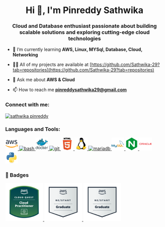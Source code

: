 <h1 align="center">Hi 👋, I'm Pinreddy Sathwika</h1>
<h3 align="center">Cloud and Database enthusiast passionate about building scalable solutions and exploring cutting-edge cloud technologies</h3>

- 🌱 I’m currently learning **AWS, Linux, MYSql, Database, Cloud, Networking**

- 👨‍💻 All of my projects are available at [https://github.com/Sathwika-29?tab=repositories](https://github.com/Sathwika-29?tab=repositories)

- 💬 Ask me about **AWS & Cloud**

- 📫 How to reach me **pinreddysathwika29@gmail.com**

<h3 align="left">Connect with me:</h3>
<p align="left">
<a href="https://linkedin.com/in/sathwika-pinreddy" target="blank"><img align="center" src="https://raw.githubusercontent.com/rahuldkjain/github-profile-readme-generator/master/src/images/icons/Social/linked-in-alt.svg" alt="sathwika pinreddy" height="30" width="40" /></a>
</p>

<h3 align="left">Languages and Tools:</h3>
<p align="left"> <a href="https://aws.amazon.com" target="_blank" rel="noreferrer"> <img src="https://raw.githubusercontent.com/devicons/devicon/master/icons/amazonwebservices/amazonwebservices-original-wordmark.svg" alt="aws" width="40" height="40"/> </a> <a href="https://www.gnu.org/software/bash/" target="_blank" rel="noreferrer"> <img src="https://www.vectorlogo.zone/logos/gnu_bash/gnu_bash-icon.svg" alt="bash" width="40" height="40"/> </a> <a href="https://www.docker.com/" target="_blank" rel="noreferrer"> <img src="https://raw.githubusercontent.com/devicons/devicon/master/icons/docker/docker-original-wordmark.svg" alt="docker" width="40" height="40"/> </a> <a href="https://git-scm.com/" target="_blank" rel="noreferrer"> <img src="https://www.vectorlogo.zone/logos/git-scm/git-scm-icon.svg" alt="git" width="40" height="40"/> </a> <a href="https://www.w3.org/html/" target="_blank" rel="noreferrer"> <img src="https://raw.githubusercontent.com/devicons/devicon/master/icons/html5/html5-original-wordmark.svg" alt="html5" width="40" height="40"/> </a> <a href="https://www.linux.org/" target="_blank" rel="noreferrer"> <img src="https://raw.githubusercontent.com/devicons/devicon/master/icons/linux/linux-original.svg" alt="linux" width="40" height="40"/> </a> <a href="https://mariadb.org/" target="_blank" rel="noreferrer"> <img src="https://www.vectorlogo.zone/logos/mariadb/mariadb-icon.svg" alt="mariadb" width="40" height="40"/> </a> <a href="https://www.mysql.com/" target="_blank" rel="noreferrer"> <img src="https://raw.githubusercontent.com/devicons/devicon/master/icons/mysql/mysql-original-wordmark.svg" alt="mysql" width="40" height="40"/> </a> <a href="https://www.nginx.com" target="_blank" rel="noreferrer"> <img src="https://raw.githubusercontent.com/devicons/devicon/master/icons/nginx/nginx-original.svg" alt="nginx" width="40" height="40"/> </a> <a href="https://www.oracle.com/" target="_blank" rel="noreferrer"> <img src="https://raw.githubusercontent.com/devicons/devicon/master/icons/oracle/oracle-original.svg" alt="oracle" width="40" height="40"/> </a> <a href="https://www.python.org" target="_blank" rel="noreferrer"> <img src="https://raw.githubusercontent.com/devicons/devicon/master/icons/python/python-original.svg" alt="python" width="40" height="40"/> </a> </p>

<h3 align="left">🏅 Badges</h3>
<p align="left">
  <a href="https://www.credly.com/earner/earned/badge/45b8dabc-4173-4593-b9d3-a54b1ba44019" target="_blank">
    <img src="https://github.com/Sathwika-29/Sathwika-29/blob/main/aws-cloud-quest-cloud-practitioner.png?raw=true" alt="AWS CQP" width="120" height="120"/>
  </a>
  <a href="https://www.credly.com/earner/earned/badge/45b8dabc-4173-4593-b9d3-a54b1ba44019" target="_blank">
    <img src="https://github.com/Sathwika-29/Sathwika-29/blob/main/aws-re-start-graduate-2.png?raw=true" alt="AWS re/Start Graduate" width="120" height="120"/>
  </a>
  <a href="https://www.credly.com/earner/earned/badge/45b8dabc-4173-4593-b9d3-a54b1ba44019" target="_blank">
    <img src="https://github.com/Sathwika-29/Sathwika-29/blob/main/aws-re-start-graduate-2.png?raw=true" alt="AWS re/Start Graduate" width="120" height="120"/>
  </a>
</p>
